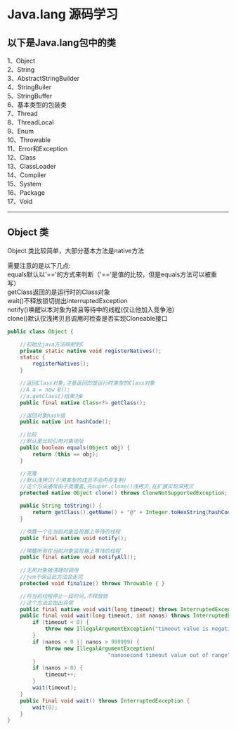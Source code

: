 # Java.lang 源码学习

## 以下是Java.lang包中的类
1、Object<br>
2、String<br>
3、AbstractStringBuilder<br>
4、StringBuiler<br>
5、StringBuffer<br>
6、基本类型的包装类<br>
7、Thread<br>
8、ThreadLocal<br>
9、Enum<br>
10、Throwable<br>
11、Error和Exception<br>
12、Class<br>
13、ClassLoader<br>
14、Compiler<br>
15、System<br>
16、Package<br>
17、Void<br>

<hr/>

## Object 类
Object 类比较简单，大部分基本方法是native方法<br>

需要注意的是以下几点:<br>
equals默认以'=='的方式来判断（'=='是值的比较，但是equals方法可以被重写）<br>
getClass<T>返回的是运行时的Class对象<br>
wait()不释放锁切抛出interruptedException<br>
notify()唤醒以本对象为锁且等待中的线程(仅让他加入竞争池)<br>
clone()默认仅浅拷贝且调用时检查是否实现Cloneable接口<br>

```Java
public class Object {

	//初始化java方法映射到C
    private static native void registerNatives();
    static {
        registerNatives();
    }

    //返回Class对象,注意返回的是运行时类型的Class对象
    //A a = new B();
    //a.getClass()结果为B
    public final native Class<?> getClass();

    //返回对象hash值
    public native int hashCode();

    //比较
    //默认是比较引用对象地址
    public boolean equals(Object obj) {
        return (this == obj);
    }

    //克隆
    //默认浅拷贝(引用类型的成员不会内存复制)
    //这个方法通常由子类覆盖,先super.clone()浅拷贝,在扩展实现深拷贝
    protected native Object clone() throws CloneNotSupportedException;

    public String toString() {
        return getClass().getName() + "@" + Integer.toHexString(hashCode());
    }

    //唤醒一个在当前对象监视器上等待的线程
    public final native void notify();

    //唤醒所有在当前对象监视器上等待的线程
    public final native void notifyAll();
    
    //无用对象被清理时调用
    //jvm不保证此方法会走完
    protected void finalize() throws Throwable { }

    //将当前线程停止一段时间,不释放锁
    //这个方法会抛出异常
    public final native void wait(long timeout) throws InterruptedException;
    public final void wait(long timeout, int nanos) throws InterruptedException {
        if (timeout < 0) {
            throw new IllegalArgumentException("timeout value is negative");
        }
        if (nanos < 0 || nanos > 999999) {
            throw new IllegalArgumentException(
                                "nanosecond timeout value out of range");
        }
        if (nanos > 0) {
            timeout++;
        }
        wait(timeout);
    }
    public final void wait() throws InterruptedException {
        wait(0);
    }
}
```